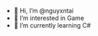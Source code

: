 - 👋 Hi, I’m @nguyxntai
- 👀 I’m interested in Game
- 🌱 I’m currently learning C#


<!---
nguyxntai/nguyxntai is a ✨ special ✨ repository because its `README.md` (this file) appears on your GitHub profile.
You can click the Preview link to take a look at your changes.
--->
